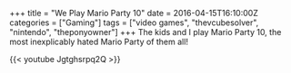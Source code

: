 +++
title = "We Play Mario Party 10"
date = 2016-04-15T16:10:00Z
categories = ["Gaming"]
tags = ["video games", "thevcubesolver", "nintendo", "theponyowner"]
+++
The kids and I play Mario Party 10, the most inexplicably hated Mario Party of them all!

{{< youtube Jgtghsrpq2Q >}}